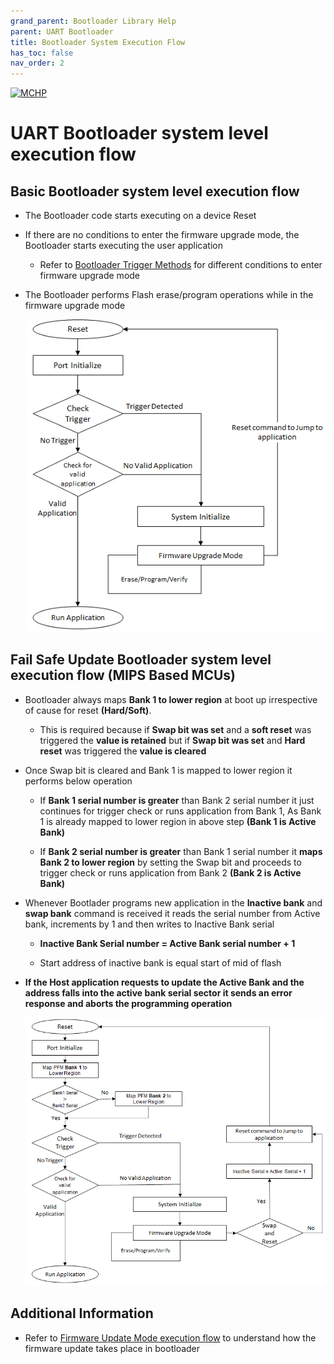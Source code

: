 ```yaml
---
grand_parent: Bootloader Library Help
parent: UART Bootloader
title: Bootloader System Execution Flow
has_toc: false
nav_order: 2
---
```


[![MCHP](https://www.microchip.com/ResourcePackages/Microchip/assets/dist/images/logo.png)](https://www.microchip.com)

# UART Bootloader system level execution flow

## Basic Bootloader system level execution flow

- The Bootloader code starts executing on a device Reset

- If there are no conditions to enter the firmware upgrade mode, the Bootloader starts executing the user application
    - Refer to [Bootloader Trigger Methods](../../../../docs/bootloader_trigger_methods.md) for different conditions to enter firmware upgrade mode

- The Bootloader performs Flash erase/program operations while in the firmware upgrade mode

    <p align="center">
        <img src = "../images/basic_bootloader_execution_flow.png"/>
    </p>

## Fail Safe Update Bootloader system level execution flow (MIPS Based MCUs)

- Bootloader always maps **Bank 1 to lower region** at boot up irrespective of cause for reset **(Hard/Soft)**.
    - This is required because if **Swap bit was set** and a **soft reset** was triggered the **value is retained** but if **Swap bit was set** and **Hard reset** was triggered the **value is cleared**

- Once Swap bit is cleared and Bank 1 is mapped to lower region it performs below operation
    - If **Bank 1 serial number is greater** than Bank 2 serial number it just continues for trigger check or runs application from Bank 1, As Bank 1 is already mapped to lower region in above step **(Bank 1 is Active Bank)**

    - If **Bank 2 serial number is greater** than Bank 1 serial number it **maps Bank 2 to lower region** by setting the Swap bit and proceeds to trigger check or runs application from Bank 2 **(Bank 2 is Active Bank)**

- Whenever Bootlader programs new application in the **Inactive bank** and **swap bank** command is received it reads the serial number from Active bank, increments by 1 and then writes to Inactive Bank serial
    - **Inactive Bank Serial number = Active Bank serial number + 1**

    - Start address of inactive bank is equal start of mid of flash

- **If the Host application requests to update the Active Bank and the address falls into the active bank serial sector it sends an error response and aborts the programming operation**

    <p align="center">
        <img src = "../images/fail_safe_update_bootloader_execution_flow_mips.png"/>
    </p>

## Additional Information

- Refer to [Firmware Update Mode execution flow](./uart_bootloader_firmware_update_execution_flow.md) to understand how the firmware update takes place in bootloader
